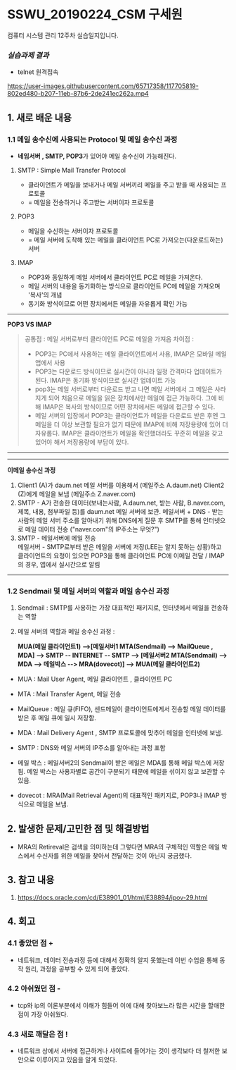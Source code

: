 # SSWU_20190224_CSM 구세원 

컴퓨터 시스템 관리 12주차 실습일지입니다.

### *실습과제 결과*

- telnet 원격접속 


https://user-images.githubusercontent.com/65717358/117705819-802ed480-b207-11eb-87b6-2de241ec262a.mp4



 
## 1. 새로 배운 내용

### 1.1 메일 송수신에 사용되는 Protocol 및 메일 송수신 과정 
- **네임서버 , SMTP, POP3**가 있어야 메일 송수신이 가능해진다. 
1) SMTP : Simple Mail Transfer Protocol 
   - 클라이언트가 메일을 보내거나 메일 서버끼리 메일을 주고 받을 때 사용되는 프로토콜
   - = 메일을 전송하거나 주고받는 서버이자 프로토콜 
    
2) POP3
   - 메일을 수신하는 서버이자 프로토콜 
   - = 메일 서버에 도착해 있는 메일을 클라이언트 PC로 가져오는(다운로드하는) 서버
   
3) IMAP
   - POP3와 동일하게 메일 서버에서 클라이언트 PC로 메일을 가져온다. 
   - 메일 서버의 내용을 동기화하는 방식으로 클라이언트 PC에 메일을 가져오며 '복사'의 개념 
   - 동기화 방식이므로 어떤 장치에서든 메일을 자유롭게 확인 가능 

--- 
**POP3 VS IMAP**

> 공통점 : 메일 서버로부터 클라이언트 PC로 메일을 가져옴
> 차이점 :
> - POP3는 PC에서 사용하는 메일 클라이언트에서 사용, IMAP은 모바일 메일 앱에서 사용 
> - POP3는 다운로드 방식이므로 실시간이 아니라 일정 간격마다 업데이트가 된다. IMAP은 동기화 방식이므로 실시간 업데이트 가능 
> - pop3는 메일 서버로부터 다운로드 받고 나면 메일 서버에서 그 메일은 사라지게 되어 처음으로 메일을 읽은 장치에서만 메일에 접근 가능하다. 
> 그에 비해 IMAP은 복사의 방식이므로 어떤 장치에서든 메일에 접근할 수 있다. 
> - 메일 서버의 입장에서 POP3는 클라이언트가 메일을 다운로드 받은 후엔 그 메일을 더 이상 보관할 필요가 없기 때문에 IMAP에 비해 저장용량에 있어 더 자유롭다. 
> IMAP은 클라이언트가 메일을 확인했더라도 꾸준히 메일을 갖고 있어야 해서 저장용량에 부담이 있다. 

---

---
**이메일 송수신 과정**
1. Client1 (A)가 daum.net 메일 서버를 이용해서 (메일주소 A.daum.net) Client2 (Z)에게 메일을 보냄 (메일주소 Z.naver.com)
2. SMTP - A가 전송한 데이터(보내는사람, A.daum.net, 받는 사람, B.naver.com, 제목, 내용, 첨부파일 등)를 daum.net 메일 서버에 보관.
   메일서버 + DNS - 받는 사람의 메일 서버 주소를 알아내기 위해 DNS에게 질문 후 SMTP를 통해 인터넷으로 메일 데이터 전송 ("naver.com"의 IP주소는 무엇?")
3. SMTP - 메일서버에 메일 전송  
   메일서버 - SMTP로부터 받은 메일을 서버에 저장(LEE는 알지 못하는 상황)하고 클라이언트의 요청이 있으면 POP3을 통해 클라이언트 PC에 이메일 전달 / IMAP의 경우, 앱에서 실시간으로 알림
---

### 1.2 Sendmail 및 메일 서버의 역할과 메일 송수신 과정  
1) Sendmail :  SMTP를 사용하는 가장 대표적인 패키지로, 인터넷에서 메일을 전송하는 역할

2) 메일 서버의 역할과 메일 송수신 과정 : 

	**MUA(메일 클라이언트1) -->[메일서버1 MTA(Sendmail) --> MailQueue , MDA] --> SMTP -- INTERNET -- SMTP --> 
	[메일서버2 MTA(Sendmail) --> MDA --> 메일박스 --> MRA(dovecot)] --> MUA(메일 클라이언트2)** 

- MUA : Mail User Agent, 메일 클라이언트 , 클라이언트 PC

- MTA : Mail Transfer Agent, 메일 전송

- MailQueue : 메일 큐(FIFO), 센드메일이 클라이언트에게서 전송할 메일 데이터를 받은 후 메일 큐에 일시 저장함. 

- MDA : Mail Delivery Agent , SMTP 프로토콜에 맞추어 메일을 인터넷에 보냄. 

- SMTP : DNS와 메일 서버의 IP주소를 알아내는 과정 포함 

- 메일 박스 : 메일서버2의 Sendmail이 받은 메일은 MDA를 통해 메일 박스에 저장됨. 메일 박스는 사용자별로 공간이 구분되기 때문에 메일을 섞이지 않고 보관할 수 있음. 

- dovecot : MRA(Mail Retrieval Agent)의 대표적인 패키지로, POP3나 IMAP 방식으로 메일을 보냄. 

## 2. 발생한 문제/고민한 점 및 해결방법

- MRA의 Retireval은 검색을 의미하는데 그렇다면 MRA의 구체적인 역할은 메일 박스에서 수신자를 위한 메일을 찾아서 전달하는 것이 아닌지 궁금했다. 

## 3. 참고 내용

1) https://docs.oracle.com/cd/E38901_01/html/E38894/ipov-29.html


## 4. 회고    
    
### 4.1 좋았던 점 +
	
- 네트워크, 데이터 전송과정 등에 대해서 정확히 알지 못했는데 이번 수업을 통해 동작 원리, 과정을 공부할 수 있게 되어 좋았다. 

### 4.2 아쉬웠던 점 -
	
- tcp와 ip의 이론부분에서 이해가 힘들어 이에 대해 찾아보느라 많은 시간을 할애한 점이 가장 아쉬웠다. 

### 4.3 새로 깨달은 점 !

- 네트워크 상에서 서버에 접근하거나 사이트에 들어가는 것이 생각보다 더 철저한 보안으로 이루어지고 있음을 알게 되었다. 
